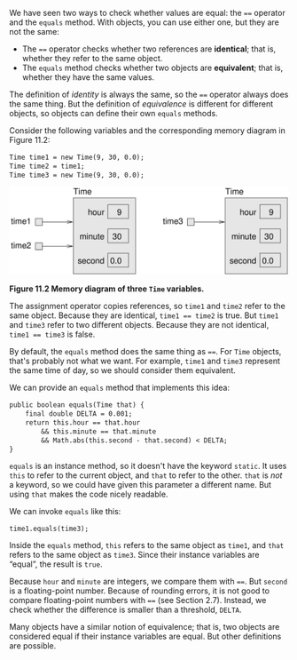 We have seen two ways to check whether values are equal: the `==` operator and the `equals` method. With objects, you can use either one, but they are not the same:




* The `==` operator checks whether two references are **identical**; that is, whether they refer to the same object.
* The `equals` method checks whether two objects are **equivalent**; that is, whether they have the same values.



The definition of *identity* is always the same, so the `==` operator always does the same thing. But the definition of *equivalence* is different for different objects, so objects can define their own `equals` methods.

Consider the following variables and the corresponding memory diagram in Figure 11.2:

```code
Time time1 = new Time(9, 30, 0.0);
Time time2 = time1;
Time time3 = new Time(9, 30, 0.0);
```


![Figure 11.2 Memory diagram of three `Time` variables.](figs/time2.jpg)

**Figure 11.2 Memory diagram of three `Time` variables.**

The assignment operator copies references, so `time1` and `time2` refer to the same object. Because they are identical, `time1 == time2` is true. But `time1` and `time3` refer to two different objects. Because they are not identical, `time1 == time3` is false.

By default, the `equals` method does the same thing as `==`. For `Time` objects, that's probably not what we want. For example, `time1` and `time3` represent the same time of day, so we should consider them equivalent.


We can provide an `equals` method that implements this idea:

```code
public boolean equals(Time that) {
    final double DELTA = 0.001;
    return this.hour == that.hour
        && this.minute == that.minute
        && Math.abs(this.second - that.second) < DELTA;
}
```

`equals` is an instance method, so it doesn't have the keyword `static`. It uses `this` to refer to the current object, and `that` to refer to the other. `that` is *not* a keyword, so we could have given this parameter a different name. But using `that` makes the code nicely readable.

We can invoke `equals` like this:

```code
time1.equals(time3);
```

Inside the `equals` method, `this` refers to the same object as `time1`, and `that` refers to the same object as `time3`. Since their instance variables are “equal”, the result is `true`.

Because `hour` and `minute` are integers, we compare them with `==`. But `second` is a floating-point number. Because of rounding errors, it is not good to compare floating-point numbers with `==` (see Section 2.7). Instead, we check whether the difference is smaller than a threshold, `DELTA`.

Many objects have a similar notion of equivalence; that is, two objects are considered equal if their instance variables are equal. But other definitions are possible.